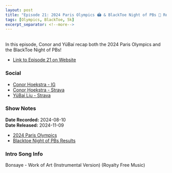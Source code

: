 ```yaml
---
layout: post
title: "Episode 21: 2024 Paris Olympics 🏟️ & BlackToe Night of PBs 🥳 Recap!"
tags: [Olympics, BlackToe, 5k]
excerpt_separator: <!--more-->
---
```


<div id="buzzsprout-player-16076390"></div><script src="https://www.buzzsprout.com/2138032/episodes/16076390-episode-21-2024-paris-olympics-blacktoe-night-of-pbs-recap.js?container_id=buzzsprout-player-16076390&player=small" type="text/javascript" charset="utf-8"></script>

<br>In this episode, Conor and YüBaí recap both the 2024 Paris Olympics and the BlackToe Night of PBs!

<!--more-->

* [Link to Episode 21 on Website](https://r4podcast.com/2024/11/09/Episode-21.html)

### Social
 
* [Conor Hoekstra - IG](https://www.instagram.com/conorhoekstra/)
* [Conor Hoekstra - Strava](https://www.strava.com/athletes/59373430)
* [YüBaí Liu - Strava](https://www.strava.com/athletes/102365031)

### Show Notes
 
**Date Recorded:** 2024-08-10 <br>
**Date Released:** 2024-11-09

* [2024 Paris Olympics](https://olympics.com/en/paris-2024)
* [Blacktoe Night of PBs Results](https://www.windsortiming.com/LiveResults/2024/NightofthePBs/)

### Intro Song Info
 
Bonsaye - Work of Art (Instrumental Version) (Royalty Free Music)

